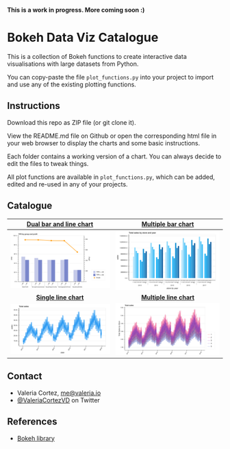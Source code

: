 **This is a work in progress. More coming soon :)**

# Bokeh Data Viz Catalogue
This is a collection of Bokeh functions to create interactive data visualisations with large datasets from Python.

You can copy-paste the file `plot_functions.py` into your project to import and use any of the existing plotting 
functions.

## Instructions

Download this repo as ZIP file (or git clone it).

View the README.md file on Github or open the corresponding html file in your web browser to display the charts and 
some basic instructions.

Each folder contains a working version of a chart. You can always decide to edit the files to tweak things.

 All plot functions are available in `plot_functions.py`, which can be added, edited and re-used in any of your 
 projects.
 
## Catalogue
 
 |[Dual bar and line chart](https://github.com/valeria-io/bokeh-vis-functions/tree/master/dual_axis_bar_line_plot) | [Multiple bar chart](https://github.com/valeria-io/bokeh-dataviz-catalogue/tree/master/multiple_bar_plot)|
 | :---: | :---:|
 |![dual_axis_multiple_bar_line_chart_basic text](static/images/dual_axis_multiple_bar_line_chart_extended.png)| ![multiple_bar_chart text](static/images/multiple_bar_chart_basic.png)|
 |**[Single line chart](https://github.com/valeria-io/bokeh-dataviz-catalogue/tree/master/line_plot)**|**[Multiple line chart](https://github.com/valeria-io/bokeh-dataviz-catalogue/tree/master/multiple_line_plot)**|
 |![line_chart_text](static/images/single_line_chart_homepage.png)|![Multiple_line_chart_text](static/images/multi_lines_homepage.png)|   
 
## Contact

- Valeria Cortez, [me@valeria.io](https://twitter.com/ValeriaCortezVD)
- [@ValeriaCortezVD](https://twitter.com/ValeriaCortezVD) on Twitter

## References

- [Bokeh library](https://bokeh.pydata.org/en/latest/)
